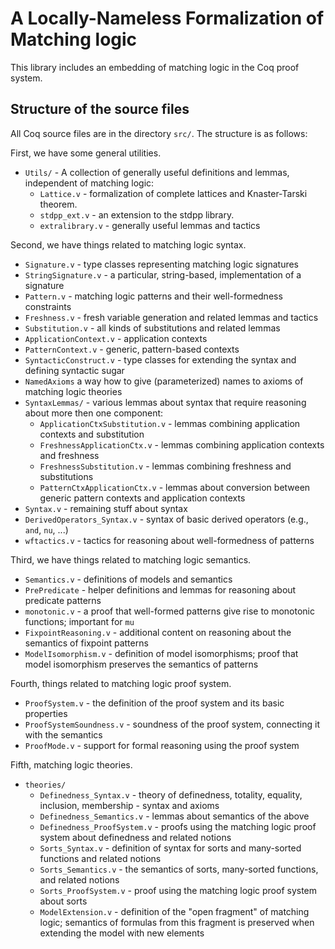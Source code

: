 # A Locally-Nameless Formalization of Matching logic 

This library includes an embedding of matching logic in the Coq proof system.

## Structure of the source files

All Coq source files are in the directory `src/`.
The structure is as follows:

First, we have some general utilities.
- `Utils/` - A collection of generally useful definitions and lemmas, independent of matching logic:
  - `Lattice.v` - formalization of complete lattices and Knaster-Tarski theorem.
  - `stdpp_ext.v` - an extension to the stdpp library.
  - `extralibrary.v` - generally useful lemmas and tactics

Second, we have things related to matching logic syntax.
- `Signature.v` - type classes representing matching logic signatures
- `StringSignature.v` - a particular, string-based, implementation of a signature
- `Pattern.v` - matching logic patterns and their well-formedness constraints
- `Freshness.v` - fresh variable generation and related lemmas and tactics
- `Substitution.v` - all kinds of substitutions and related lemmas
- `ApplicationContext.v` - application contexts
- `PatternContext.v` - generic, pattern-based contexts
- `SyntacticConstruct.v` - type classes for extending the syntax and defining syntactic sugar
- `NamedAxioms` a way how to give (parameterized) names to axioms of matching logic theories
- `SyntaxLemmas/` - various lemmas about syntax that require reasoning about more then one component:
  - `ApplicationCtxSubstitution.v` - lemmas combining application contexts and substitution
  - `FreshnessApplicationCtx.v` - lemmas combining application contexts and freshness
  - `FreshnessSubstitution.v` - lemmas combining freshness and substitutions
  - `PatternCtxApplicationCtx.v` - lemmas about conversion between generic pattern contexts and application contexts
- `Syntax.v` - remaining stuff about syntax
- `DerivedOperators_Syntax.v` - syntax of basic derived operators (e.g., `and`, `nu`, ...)
- `wftactics.v` - tactics for reasoning about well-formedness of patterns

Third, we have things related to matching logic semantics.
- `Semantics.v` - definitions of models and semantics
- `PrePredicate` - helper definitions and lemmas for reasoning about predicate patterns
- `monotonic.v` - a proof that well-formed patterns give rise to monotonic functions; important for `mu`
- `FixpointReasoning.v` - additional content on reasoning about the semantics of fixpoint patterns
- `ModelIsomorphism.v` - definition of model isomorphisms; proof that model isomorphism preserves the semantics of patterns


Fourth, things related to matching logic proof system.
- `ProofSystem.v` - the definition of the proof system and its basic properties
- `ProofSystemSoundness.v` - soundness of the proof system, connecting it with the semantics
- `ProofMode.v` - support for formal reasoning using the proof system

Fifth, matching logic theories.
- `theories/`
  - `Definedness_Syntax.v` - theory of definedness, totality, equality, inclusion, membership - syntax and axioms
  - `Definedness_Semantics.v` - lemmas about semantics of the above
  - `Definedness_ProofSystem.v` - proofs using the matching logic proof system about definedness and related notions
  - `Sorts_Syntax.v` - definition of syntax for sorts and many-sorted functions and related notions
  - `Sorts_Semantics.v` - the semantics of sorts, many-sorted functions, and related notions
  - `Sorts_ProofSystem.v` - proof using the matching logic proof system about sorts
  - `ModelExtension.v` - definition of the "open fragment" of matching logic; semantics of formulas from this fragment is preserved when extending the model with new elements
